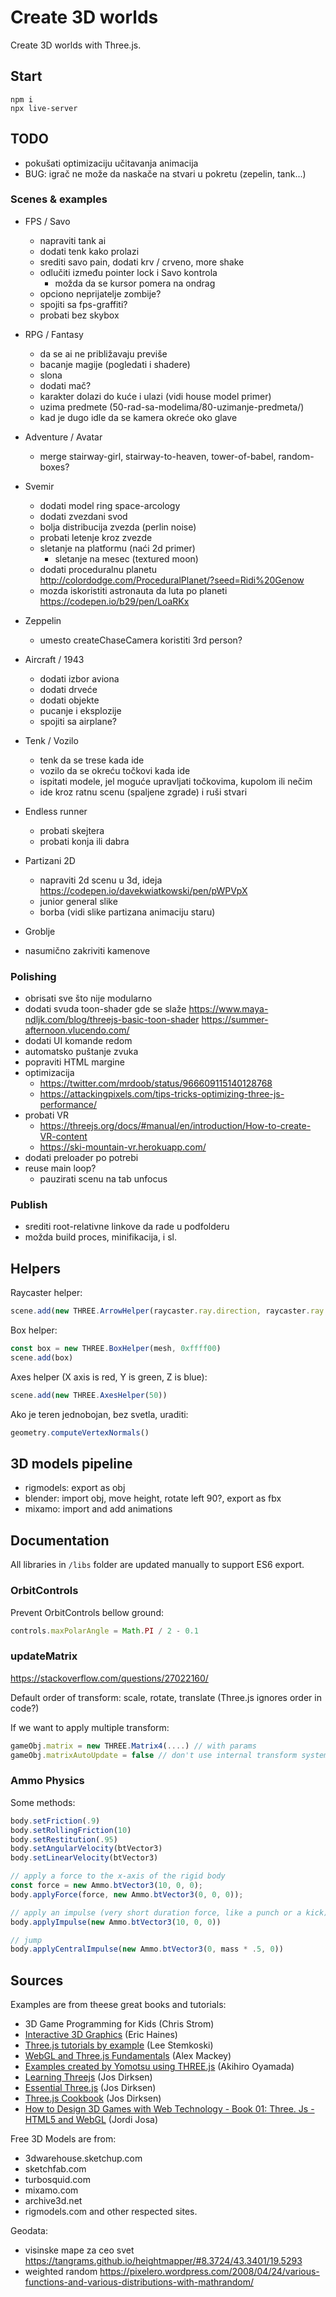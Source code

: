 # Create 3D worlds

Create 3D worlds with Three.js.

## Start

```
npm i
npx live-server
```

## TODO

- pokušati optimizaciju učitavanja animacija
- BUG: igrač ne može da naskače na stvari u pokretu (zepelin, tank...)

### Scenes & examples

- FPS / Savo
  - napraviti tank ai
  - dodati tenk kako prolazi
  - srediti savo pain, dodati krv / crveno, more shake
  - odlučiti između pointer lock i Savo kontrola
    - možda da se kursor pomera na ondrag
  - opciono neprijatelje zombije?
  - spojiti sa fps-graffiti?
  - probati bez skybox

- RPG / Fantasy
  - da se ai ne približavaju previše
  - bacanje magije (pogledati i shadere)
  - slona 
  - dodati mač?
  - karakter dolazi do kuće i ulazi (vidi house model primer)
  - uzima predmete (50-rad-sa-modelima/80-uzimanje-predmeta/)
  - kad je dugo idle da se kamera okreće oko glave

- Adventure / Avatar
  - merge stairway-girl, stairway-to-heaven, tower-of-babel, random-boxes?

- Svemir 
  - dodati model ring space-arcology
  - dodati zvezdani svod
  - bolja distribucija zvezda (perlin noise)
  - probati letenje kroz zvezde
  - sletanje na platformu (naći 2d primer)
    - sletanje na mesec (textured moon)
  - dodati proceduralnu planetu http://colordodge.com/ProceduralPlanet/?seed=Ridi%20Genow
  - mozda iskoristiti astronauta da luta po planeti https://codepen.io/b29/pen/LoaRKx

- Zeppelin
  - umesto createChaseCamera koristiti 3rd person?

- Aircraft / 1943
  - dodati izbor aviona
  - dodati drveće
  - dodati objekte
  - pucanje i eksplozije
  - spojiti sa airplane?

- Tenk / Vozilo
  - tenk da se trese kada ide
  - vozilo da se okreću točkovi kada ide
  - ispitati modele, jel moguće upravljati točkovima, kupolom ili nečim
  - ide kroz ratnu scenu (spaljene zgrade) i ruši stvari

- Endless runner
  - probati skejtera
  - probati konja ili dabra

- Partizani 2D
  - napraviti 2d scenu u 3d, ideja https://codepen.io/davekwiatkowski/pen/pWPVpX
  - junior general slike
  - borba (vidi slike partizana animaciju staru)

- Groblje
 - nasumično zakriviti kamenove

### Polishing

- obrisati sve što nije modularno
- dodati svuda toon-shader gde se slaže
  https://www.maya-ndljk.com/blog/threejs-basic-toon-shader
  https://summer-afternoon.vlucendo.com/
- dodati UI komande redom
- automatsko puštanje zvuka
- popraviti HTML margine
- optimizacija 
  - https://twitter.com/mrdoob/status/966609115140128768
  - https://attackingpixels.com/tips-tricks-optimizing-three-js-performance/
- probati VR
  - https://threejs.org/docs/#manual/en/introduction/How-to-create-VR-content
  - https://ski-mountain-vr.herokuapp.com/
- dodati preloader po potrebi
- reuse main loop?
  - pauzirati scenu na tab unfocus

### Publish
- srediti root-relativne linkove da rade u podfolderu
- možda build proces, minifikacija, i sl.

## Helpers

Raycaster helper:

```js
scene.add(new THREE.ArrowHelper(raycaster.ray.direction, raycaster.ray.origin, 300))
```

Box helper:

```js
const box = new THREE.BoxHelper(mesh, 0xffff00)
scene.add(box)
```

Axes helper (X axis is red, Y is green, Z is blue):

```js
scene.add(new THREE.AxesHelper(50))
```

Ako je teren jednobojan, bez svetla, uraditi:

```js
geometry.computeVertexNormals()
```

## 3D models pipeline

- rigmodels: export as obj
- blender: import obj, move height, rotate left 90?, export as fbx
- mixamo: import and add animations

## Documentation

All libraries in `/libs` folder are updated manually to support ES6 export.

### OrbitControls

Prevent OrbitControls bellow ground:

```js
controls.maxPolarAngle = Math.PI / 2 - 0.1
```

### updateMatrix

https://stackoverflow.com/questions/27022160/

Default order of transform: scale, rotate, translate (Three.js ignores order in code?)

If we want to apply multiple transform:

```js
gameObj.matrix = new THREE.Matrix4(....) // with params
gameObj.matrixAutoUpdate = false // don't use internal transform system
```

### Ammo Physics

Some methods:

```js
body.setFriction(.9)
body.setRollingFriction(10)
body.setRestitution(.95)
body.setAngularVelocity(btVector3)
body.setLinearVelocity(btVector3)

// apply a force to the x-axis of the rigid body
const force = new Ammo.btVector3(10, 0, 0);
body.applyForce(force, new Ammo.btVector3(0, 0, 0));

// apply an impulse (very short duration force, like a punch or a kick) to the x-axis
body.applyImpulse(new Ammo.btVector3(10, 0, 0))

// jump
body.applyCentralImpulse(new Ammo.btVector3(0, mass * .5, 0))
```

## Sources

Examples are from theese great books and tutorials:

* 3D Game Programming for Kids (Chris Strom)
* [Interactive 3D Graphics](https://in.udacity.com/course/interactive-3d-graphics--cs291/) (Eric Haines)
* [Three.js tutorials by example](http://stemkoski.github.io/Three.js/) (Lee Stemkoski)
* [WebGL and Three.js Fundamentals](https://github.com/alexmackey/threeJsBasicExamples) (Alex Mackey)
* [Examples created by Yomotsu using THREE.js](http://yomotsu.github.io/threejs-examples/) (Akihiro Oyamada)
* [Learning Threejs](https://github.com/josdirksen/learning-threejs) (Jos Dirksen)
* [Essential Three.js](https://github.com/josdirksen/essential-threejs) (Jos Dirksen)
* [Three.js Cookbook](https://github.com/josdirksen/threejs-cookbook) (Jos Dirksen)
* [How to Design 3D Games with Web Technology - Book 01: Three. Js - HTML5 and WebGL](https://thefiveplanets.org/b01/) (Jordi Josa)

Free 3D Models are from: 
- 3dwarehouse.sketchup.com
- sketchfab.com
- turbosquid.com 
- mixamo.com
- archive3d.net
- rigmodels.com
and other respected sites.

Geodata:
- visinske mape za ceo svet https://tangrams.github.io/heightmapper/#8.3724/43.3401/19.5293
- weighted random https://pixelero.wordpress.com/2008/04/24/various-functions-and-various-distributions-with-mathrandom/
